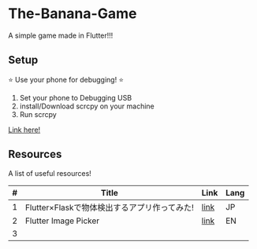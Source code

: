 # The-Banana-Game
A simple game made in Flutter!!!

## Setup

:star: Use your phone for debugging! :star: 

1. Set your phone to Debugging USB
1. install/Download scrcpy on your machine
1. Run scrcpy

[Link here!](https://ferilukmansyah.medium.com/easy-way-to-setup-your-android-device-to-run-flutter-project-28bddf0fa7f1)


## Resources

A list of useful resources!

| # | Title | Link | Lang |
|---|---------|------|------|
|  1 |    Flutter×Flaskで物体検出するアプリ作ってみた!     |  [link](https://zenn.dev/wakanao/articles/80a59ce3f27580)    |   JP   |
|  2 |     Flutter Image Picker    |   [link](https://educity.app/flutter/how-to-pick-an-image-from-gallery-and-display-it-in-flutter)   |  EN    |
|  3 |         |      |      |